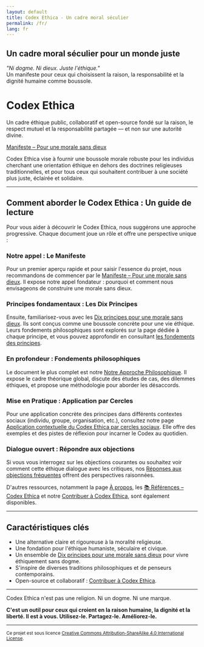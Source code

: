 ```yaml
---
layout: default
title: Codex Ethica - Un cadre moral séculier
permalink: /fr/
lang: fr
---
```


## Un cadre moral séculier pour un monde juste

*"Ni dogme. Ni dieux. Juste l'éthique."*  
Un manifeste pour ceux qui choisissent la raison, la responsabilité et la dignité humaine comme boussole.

<div class="text-center pt-4 pb-5">
  <h1 class="display-4">Codex Ethica</h1>
  <p class="lead mb-4">Un cadre éthique public, collaboratif et open-source fondé sur la raison, le respect mutuel et la responsabilité partagée — et non sur une autorité divine.</p>
  <p><a href="{{ '/fr/manifesto/' | relative_url }}" class="btn btn-outline-codex btn-lg">Manifeste – Pour une morale sans dieux</a></p>
</div>

<div class="container">
  <div class="row mb-4">
    <div class="col-md-8 mx-auto text-center">
      <p class="h5 mb-4">Codex Ethica vise à fournir une boussole morale robuste pour les individus cherchant une orientation éthique en dehors des doctrines religieuses traditionnelles, et pour tous ceux qui souhaitent contribuer à une société plus juste, éclairée et solidaire.</p>
    </div>
  </div>

  <hr class="my-5">

  <div class="row">
    <div class="col-12 text-center mb-4">
      <h2>Comment aborder le Codex Ethica : Un guide de lecture</h2>
      <p>Pour vous aider à découvrir le Codex Ethica, nous suggérons une approche progressive. Chaque document joue un rôle et offre une perspective unique :</p>
    </div>
  </div>

  <div class="row justify-content-center">
    <div class="col-md-5 mb-4 reading-guide-item">
      <h3>Notre appel : Le Manifeste</h3>
      <p>Pour un premier aperçu rapide et pour saisir l'essence du projet, nous recommandons de commencer par le <a href="{{ '/fr/manifesto/' | relative_url }}">Manifeste – Pour une morale sans dieux</a>. Il expose notre appel fondateur : pourquoi et comment nous envisageons de construire une morale sans dieux.</p>
    </div>
    <div class="col-md-5 mb-4 reading-guide-item">
      <h3>Principes fondamentaux : Les Dix Principes</h3>
      <p>Ensuite, familiarisez-vous avec les <a href="{{ '/fr/principes/' | relative_url }}">Dix principes pour une morale sans dieux</a>. Ils sont conçus comme une boussole concrète pour une vie éthique. Leurs fondements philosophiques sont explorés sur la page dédiée à chaque principe, et vous pouvez approfondir en consultant <a href="{{ '/fr/principles_foundations/' | relative_url }}">les fondements des principes</a>.</p>
    </div>
  </div>
  <div class="row justify-content-center">
    <div class="col-md-5 mb-4 reading-guide-item">
      <h3>En profondeur : Fondements philosophiques</h3>
      <p>Le document le plus complet est notre <a href="{{ '/fr/philosophie/' | relative_url }}">Notre Approche Philosophique</a>. Il expose le cadre théorique global, discute des études de cas, des dilemmes éthiques, et propose une méthodologie pour aborder les désaccords.</p>
    </div>
    <div class="col-md-5 mb-4 reading-guide-item">
      <h3>Mise en Pratique : Application par Cercles</h3>
      <p>Pour une application concrète des principes dans différents contextes sociaux (individu, groupe, organisation, etc.), consultez notre page <a href="{{ '/fr/practicum/' | relative_url }}">Application contextuelle du Codex Ethica par cercles sociaux</a>. Elle offre des exemples et des pistes de réflexion pour incarner le Codex au quotidien.</p>
    </div>
  </div>
  <div class="row justify-content-center">
    <div class="col-md-5 mb-4 reading-guide-item">
      <h3>Dialogue ouvert : Répondre aux objections</h3>
      <p>Si vous vous interrogez sur les objections courantes ou souhaitez voir comment cette éthique dialogue avec les critiques, nos <a href="{{ '/fr/objections/' | relative_url }}">Réponses aux objections fréquentes</a> offrent des perspectives raisonnées.</p>
    </div>
  </div>

  <div class="row mt-4">
    <div class="col-12 text-center">
      <p>D'autres ressources, notamment la page <a href="{{ '/fr/about/' | relative_url }}">À propos</a>, les <a href="{{ '/fr/references/' | relative_url }}">📚 Références – Codex Ethica</a> et notre <a href="{{ '/fr/contributing/' | relative_url }}">Contribuer à Codex Ethica</a>, sont également disponibles.</p>
    </div>
  </div>

  <hr class="my-5">

  <div class="row">
    <div class="col-md-8 mx-auto">
      <h2 class="text-center mb-4">Caractéristiques clés</h2>
      <ul class="list-group list-group-flush">
        <li class="list-group-item">Une alternative claire et rigoureuse à la moralité religieuse.</li>
        <li class="list-group-item">Une fondation pour l'éthique humaniste, séculaire et civique.</li>
        <li class="list-group-item">Un ensemble de <a href="{{ '/fr/principes/' | relative_url }}">Dix principes pour une morale sans dieux</a> pour vivre éthiquement sans dogme.</li>
        <li class="list-group-item">S'inspire de diverses traditions philosophiques et de penseurs contemporains.</li>
        <li class="list-group-item">Open-source et collaboratif : <a href="{{ '/fr/contributing/' | relative_url }}">Contribuer à Codex Ethica</a>.</li>
      </ul>
    </div>
  </div>

  <hr class="my-5">

  <div class="text-center mt-5 mb-4">
    <p class="lead">Codex Ethica n'est pas une religion. Ni un dogme. Ni une marque.</p>
    <p><strong>C'est un outil pour ceux qui croient en la raison humaine, la dignité et la liberté. Il est à vous. Utilisez-le. Partagez-le. Améliorez-le.</strong></p>
  </div>

</div>

---

<p class="text-center">
  <small>Ce projet est sous licence <a href="{{ '/fr/LICENSE.txt' | relative_url }}">Creative Commons Attribution-ShareAlike 4.0 International License</a>.</small>
</p> 